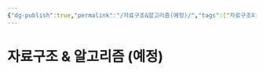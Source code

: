 ```yaml
---
{"dg-publish":true,"permalink":"/자료구조&알고리즘(예정)/","tags":["자료구조와알고리즘"],"created":"2024-02-08T15:47:31.113+09:00","updated":"2024-02-13T22:14:22.993+09:00"}
---
```



# 자료구조 & 알고리즘 (예정)